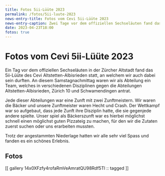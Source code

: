 ```yaml
---
title: Fotos 5ii-Lüüte 2023
permalink: /fotos/5ii-luute-2023
news-entry-title: Fotos vom Cevi 5ii-Lüüte 2023
news-entry-caption: Zwei Tage vor dem offiziellen Sechseläuten fand das 5ii-Lüüte des Cevi Altstetten-Albisrieden statt. Wir waren mit dabei!
date: 2023-04-23T18:00
fotos: true
---
```


# Fotos vom Cevi 5ii-Lüüte 2023

Ein Tag vor dem offiziellen Sechseläuten in der Zürcher Altstadt fand das 5ii-Lüüte des Cevi Altstetten-Albisrieden
statt, an welchem wir auch dabei sein durften. An diesem Samstagnachmittag waren wir als Abteilung ein Team, welches in
verschiedenen Disziplinen gegen die Abteilungen Altstetten-Albisrieden, Zürich 10 und Schwamendingen antrat.

Jede dieser Abteilungen war eine Zunft mit zwei Zunftmeistern. Wir waren die Bäcker und unsere Zunftmeister waren Hecht
und Crash. Der Wettkampf war so aufgebaut, dass jede Zunft ihre Disziplin hatte, die sie gegenjede andere spielte. Unser
spiel als Bäckerszunft war es hierbei möglichst schnell einen möglichst guten Pizzateig zu
machen, für den wir die Zutaten zuerst suchen oder uns erarbeiten mussten.

Trotz der angestammten Niederlage hatten wir alle sehr viel Spass und fanden es ein schönes Erlebnis.

## Fotos

[[ gallery 14x0XFzfy4rofaRmVeAmratQU98Rdf5Tl :: tagged ]]
